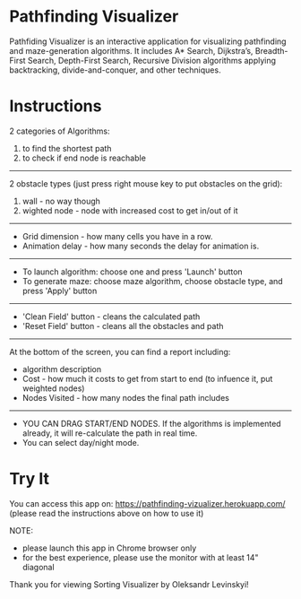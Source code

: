 # Pathfinding Visualizer

Pathfiding Visualizer is an interactive application for visualizing pathfinding and maze-generation algorithms. It includes A* Search, Dijkstra’s, Breadth-First Search, Depth-First Search, Recursive Division algorithms applying backtracking, divide-and-conquer, and other techniques.

# Instructions
2 categories of Algorithms:
  1) to find the shortest path
  2) to check if end node is reachable

---

2 obstacle types (just press right mouse key to put obstacles on the grid):
  1) wall - no way though
  2) wighted node - node with increased cost to get in/out of it

---

* Grid dimension - how many cells you have in a row.
* Animation delay - how many seconds the delay for animation is.

---

* To launch algorithm: choose one and press 'Launch' button
* To generate maze: choose maze algorithm, choose obstacle type, and press 'Apply' button

---

* 'Clean Field' button - cleans the calculated path
* 'Reset Field' button - cleans all the obstacles and path

---

At the bottom of the screen, you can find a report including:
  * algorithm description
  * Cost - how much it costs to get from start to end (to infuence it, put weighted nodes)
  * Nodes Visited - how many nodes the final path includes

---

* YOU CAN DRAG START/END NODES. If the algorithms is implemented already, it will re-calculate the path in real time.
* You can select day/night mode.

# Try It
You can access this app on: https://pathfinding-vizualizer.herokuapp.com/ (please read the instructions above on how to use it)

NOTE: 
* please launch this app in Chrome browser only
* for the best experience, please use the monitor with at least 14" diagonal

Thank you for viewing Sorting Visualizer by Oleksandr Levinskyi!
